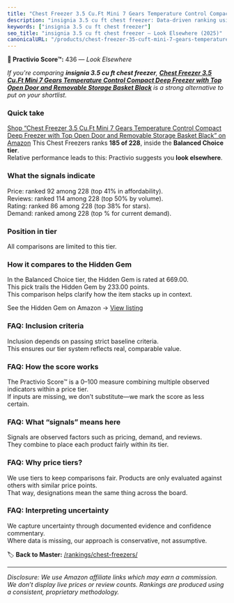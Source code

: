 ```yaml
---
title: "Chest Freezer 3.5 Cu.Ft Mini 7 Gears Temperature Control Compact Deep Freezer with Top Open Door and Removable Storage Basket Black"
description: "insignia 3.5 cu ft chest freezer: Data-driven ranking using the Practivio Score™. Positioned by quality, value, demand, findability, momentum."
keywords: ["insignia 3.5 cu ft chest freezer"]
seo_title: "insignia 3.5 cu ft chest freezer — Look Elsewhere (2025)"
canonicalURL: "/products/chest-freezer-35-cuft-mini-7-gears-temperature-control-compact-deep-freezer-with-top-open-door-and-removable-storage-basket-black-B0C1YG36LL/"
---
```


**🚫 Practivio Score™:** 436 — _Look Elsewhere_


*If you're comparing **insignia 3.5 cu ft chest freezer**, **[Chest Freezer 3.5 Cu.Ft Mini 7 Gears Temperature Control Compact Deep Freezer with Top Open Door and Removable Storage Basket Black](https://www.amazon.com/dp/B0C1YG36LL?tag=practivio-20)** is a strong alternative to put on your shortlist.*
### Quick take
[Shop “Chest Freezer 3.5 Cu.Ft Mini 7 Gears Temperature Control Compact Deep Freezer with Top Open Door and Removable Storage Basket Black” on Amazon](https://www.amazon.com/dp/B0C1YG36LL?tag=practivio-20)
This Chest Freezers ranks **185 of 228**, inside the **Balanced Choice tier**.  
Relative performance leads to this: Practivio suggests you **look elsewhere**.

### What the signals indicate
Price: ranked 92 among 228 (top 41% in affordability).  
Reviews: ranked 114 among 228 (top 50% by volume).  
Rating: ranked 86 among 228 (top 38% for stars).  
Demand: ranked  among 228 (top % for current demand).

### Position in tier
All comparisons are limited to this tier.

### How it compares to the Hidden Gem
In the Balanced Choice tier, the Hidden Gem is rated at 669.00.  
This pick trails the Hidden Gem by 233.00 points.  
This comparison helps clarify how the item stacks up in context.  

See the Hidden Gem on Amazon → [View listing](https://www.amazon.com/dp/B00L7QVSXE?tag=practivio-20)

### FAQ: Inclusion criteria
Inclusion depends on passing strict baseline criteria.  
This ensures our tier system reflects real, comparable value.

### FAQ: How the score works
The Practivio Score™ is a 0–100 measure combining multiple observed indicators within a price tier.  
If inputs are missing, we don’t substitute—we mark the score as less certain.

### FAQ: What “signals” means here
Signals are observed factors such as pricing, demand, and reviews.  
They combine to place each product fairly within its tier.

### FAQ: Why price tiers?
We use tiers to keep comparisons fair. Products are only evaluated against others with similar price points.  
That way, designations mean the same thing across the board.

### FAQ: Interpreting uncertainty
We capture uncertainty through documented evidence and confidence commentary.  
Where data is missing, our approach is conservative, not assumptive.


🏷️ **Back to Master:** [/rankings/chest-freezers/](/rankings/chest-freezers/)

---
_Disclosure: We use Amazon affiliate links which may earn a commission. We don’t display live prices or review counts. Rankings are produced using a consistent, proprietary methodology._
